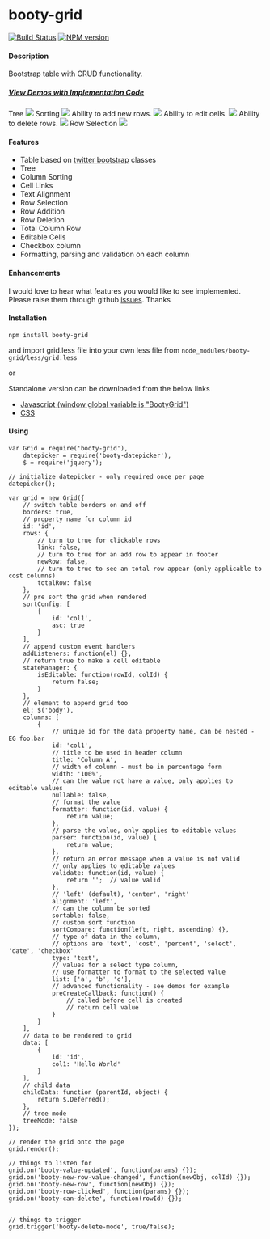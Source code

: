 booty-grid
==========

[![Build Status](https://travis-ci.org/skinnybrit51/booty-grid.svg?branch=master)](https://travis-ci.org/skinnybrit51/booty-grid)
[![NPM version](https://badge.fury.io/js/booty-grid.svg)](http://badge.fury.io/js/booty-grid)

#### Description

Bootstrap table with CRUD functionality.
##### [View Demos with Implementation Code](http://skinnybrit51.com/booty-grid "Demos")

Tree
![](http://skinnybrit51.com/images/booty-grid-tree.png)
Sorting
![](http://skinnybrit51.com/images/booty-grid.png)
Ability to add new rows.
![](http://skinnybrit51.com/images/booty-grid-new-row.png)
Ability to edit cells.
![](http://skinnybrit51.com/images/booty-grid-editable-cells.png)
Ability to delete rows.
![](http://skinnybrit51.com/images/booty-grid-delete-row.png)
Row Selection
![](http://skinnybrit51.com/images/booty-grid-row-selection.png)

#### Features

* Table based on [twitter bootstrap](http://getbootstrap.com/) classes
* Tree
* Column Sorting
* Cell Links
* Text Alignment
* Row Selection
* Row Addition
* Row Deletion
* Total Column Row
* Editable Cells
* Checkbox column
* Formatting, parsing and validation on each column

#### Enhancements

I would love to hear what features you would like to see implemented.  Please raise them through github [issues](https://github.com/skinnybrit51/booty-grid/issues).  Thanks

#### Installation

````npm install booty-grid````

and import grid.less file into your own less file from  ````node_modules/booty-grid/less/grid.less```` 

or

Standalone version can be downloaded from the below links

* [Javascript (window global variable is "BootyGrid")](http://skinnybrit51.com/booty-grid/dist/booty_grid.min.js)
* [CSS](http://skinnybrit51.com/booty-grid/dist/booty_grid.min.css)

#### Using

````
var Grid = require('booty-grid'),
    datepicker = require('booty-datepicker'),
    $ = require('jquery');
    
// initialize datepicker - only required once per page
datepicker();                                           

var grid = new Grid({
    // switch table borders on and off
    borders: true,
    // property name for column id
    id: 'id',                                           
    rows: {
        // turn to true for clickable rows
        link: false,
        // turn to true for an add row to appear in footer
        newRow: false,
        // turn to true to see an total row appear (only applicable to cost columns)                                          
        totalRow: false                                 
    },
    // pre sort the grid when rendered
    sortConfig: [                                       
        {
            id: 'col1',
            asc: true
        }
    ],
    // append custom event handlers
    addListeners: function(el) {},
    // return true to make a cell editable                          
    stateManager: {                                     
        isEditable: function(rowId, colId) {
            return false;
        }
    },
    // element to append grid too
    el: $('body'),                                      
    columns: [
        {
            // unique id for the data property name, can be nested - EG foo.bar
            id: 'col1',
            // title to be used in header column
            title: 'Column A',
            // width of column - must be in percentage form                           
            width: '100%',
            // can the value not have a value, only applies to editable values
            nullable: false,
            // format the value
            formatter: function(id, value) {            
                return value;
            },
            // parse the value, only applies to editable values            
            parser: function(id, value) {               
                return value;
            },
            // return an error message when a value is not valid
            // only applies to editable values
            validate: function(id, value) {             
                return '';  // value valid
            },
            // 'left' (default), 'center', 'right'
            alignment: 'left',
            // can the column be sorted                          
            sortable: false,
            // custom sort function
            sortCompare: function(left, right, ascending) {},
            // type of data in the column, 
            // options are 'text', 'cost', 'percent', 'select', 'date', 'checkbox'
            type: 'text',                               
            // values for a select type column, 
            // use formatter to format to the selected value            
            list: ['a', 'b', 'c'],                      
            // advanced functionality - see demos for example
            preCreateCallback: function() {             
                // called before cell is created
                // return cell value
            }
        }
    ],
    // data to be rendered to grid
    data: [                                             
        {
            id: 'id',
            col1: 'Hello World'
        }
    ],
    // child data
    childData: function (parentId, object) {
        return $.Deferred();
    },
    // tree mode
    treeMode: false
});

// render the grid onto the page
grid.render();      

// things to listen for
grid.on('booty-value-updated', function(params) {});
grid.on('booty-new-row-value-changed', function(newObj, colId) {});
grid.on('booty-new-row', function(newObj) {});
grid.on('booty-row-clicked', function(params) {});
grid.on('booty-can-delete', function(rowId) {});


// things to trigger
grid.trigger('booty-delete-mode', true/false);

````

